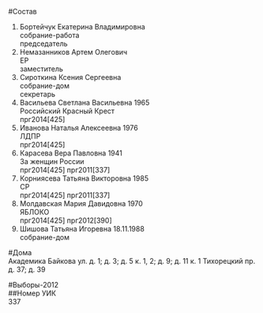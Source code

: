 #Состав  
1. Бортейчук Екатерина Владимировна  
    собрание-работа  
    председатель  
2. Немазанников Артем Олегович  
    ЕР  
    заместитель  
3. Сироткина Ксения Сергеевна  
    собрание-дом  
    секретарь  
4. Васильева Светлана Васильевна 1965  
    Российский Красный Крест  
    прг2014[425]  
5. Иванова Наталья Алексеевна 1976  
    ЛДПР  
    прг2014[425]  
6. Карасева Вера Павловна 1941  
    За женщин России  
    прг2014[425] прг2011[337]  
7. Корниясева Татьяна Викторовна 1985  
    СР  
    прг2014[425] прг2011[337]  
8. Молдавская Мария Давидовна 1970  
    ЯБЛОКО  
    прг2014[425] прг2012[390]  
9. Шишова Татьяна Игоревна 18.11.1988  
    собрание-дом  
  
#Дома  
Академика Байкова ул. д. 1; д. 3; д. 5 к. 1, 2; д. 9; д. 11 к. 1 Тихорецкий пр. д. 37; д. 39  
  
#Выборы-2012  
##Номер УИК  
337  
